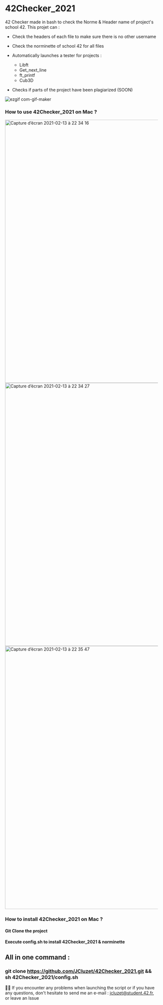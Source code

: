 # 42Checker_2021

42 Checker made in bash to check the Norme & Header name of project's school 42. 
This projet can :

  - Check the headers of each file to make sure there is no other username
  - Check the norminette of school 42 for all files
  - Automatically launches a tester for projects :
      
      - Libft 
      - Get_next_line
      - ft_printf
      - Cub3D
  
  - Checks if parts of the project have been plagiarized (SOON)

![ezgif com-gif-maker](https://user-images.githubusercontent.com/55356071/112183862-f1d2a500-8bfe-11eb-8e82-c94629d81597.gif)



### How to use 42Checker_2021 on Mac ?

<img width="865" alt="Capture d’écran 2021-02-13 à 22 34 16" src="https://user-images.githubusercontent.com/55356071/107862255-e0ea8300-6e4b-11eb-9c8f-68e1f924348d.png">

<img width="865" alt="Capture d’écran 2021-02-13 à 22 34 27" src="https://user-images.githubusercontent.com/55356071/107862270-f2cc2600-6e4b-11eb-9346-eeea964f533e.png">

<img width="865" alt="Capture d’écran 2021-02-13 à 22 35 47" src="https://user-images.githubusercontent.com/55356071/107862274-fa8bca80-6e4b-11eb-934f-5176fee90831.png">

### How to install 42Checker_2021 on Mac ?
#### Git Clone the project
#### Execute config.sh to install 42Checker_2021 & norminette

## All in one command : 

### git clone https://github.com/JCluzet/42Checker_2021.git && sh 42Checker_2021/config.sh

👋🏼 If you encounter any problems when launching the script or if you have any questions, don't hesitate to send me an e-mail : jcluzet@student.42.fr, or leave an Issue
